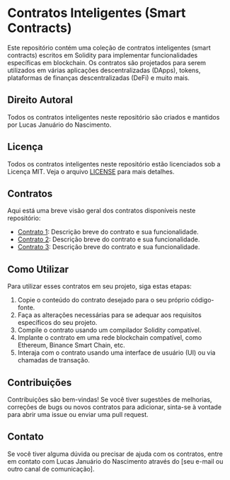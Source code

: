 # Contratos Inteligentes (Smart Contracts)

Este repositório contém uma coleção de contratos inteligentes (smart contracts) escritos em Solidity para implementar funcionalidades específicas em blockchain. Os contratos são projetados para serem utilizados em várias aplicações descentralizadas (DApps), tokens, plataformas de finanças descentralizadas (DeFi) e muito mais.

## Direito Autoral

Todos os contratos inteligentes neste repositório são criados e mantidos por Lucas Januário do Nascimento.

## Licença

Todos os contratos inteligentes neste repositório estão licenciados sob a Licença MIT. Veja o arquivo [LICENSE](LICENSE) para mais detalhes.

## Contratos

Aqui está uma breve visão geral dos contratos disponíveis neste repositório:

- [Contrato 1](contracts/Contract1.sol): Descrição breve do contrato e sua funcionalidade.
- [Contrato 2](contracts/Contract2.sol): Descrição breve do contrato e sua funcionalidade.
- [Contrato 3](contracts/Contract3.sol): Descrição breve do contrato e sua funcionalidade.

## Como Utilizar

Para utilizar esses contratos em seu projeto, siga estas etapas:

1. Copie o conteúdo do contrato desejado para o seu próprio código-fonte.
2. Faça as alterações necessárias para se adequar aos requisitos específicos do seu projeto.
3. Compile o contrato usando um compilador Solidity compatível.
4. Implante o contrato em uma rede blockchain compatível, como Ethereum, Binance Smart Chain, etc.
5. Interaja com o contrato usando uma interface de usuário (UI) ou via chamadas de transação.

## Contribuições

Contribuições são bem-vindas! Se você tiver sugestões de melhorias, correções de bugs ou novos contratos para adicionar, sinta-se à vontade para abrir uma issue ou enviar uma pull request.

## Contato

Se você tiver alguma dúvida ou precisar de ajuda com os contratos, entre em contato com Lucas Januário do Nascimento através do [seu e-mail ou outro canal de comunicação].


